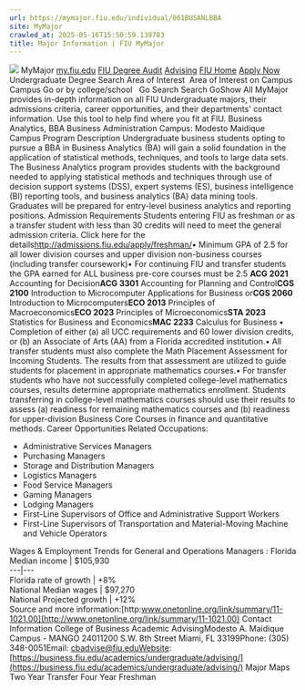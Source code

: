 ```yaml
---
url: https://mymajor.fiu.edu/individual/061BUSANLBBA
site: MyMajor
crawled_at: 2025-05-16T15:50:59.138783
title: Major Information | FIU MyMajor
---
```


![](https://mymajor.fiu.edu/assets/logo-T4VPR2BI.png)
MyMajor
[my.fiu.edu](https://my.fiu.edu/)
[FIU Degree Audit](https://dasa.fiu.edu/all-departments/advising/panther-success-hub/panther-degree-audit/)
[Advising](https://advising.fiu.edu)
[FIU Home](https://www.fiu.edu/)
[Apply Now](https://admissions.fiu.edu/)
Undergraduate Degree Search
Area of Interest
​
Area of Interest
on
Campus
​
Campus
Go
or by college/school
​
​
Go
Search
Search
GoShow All
MyMajor provides in-depth information on all FIU Undergraduate majors, their admissions criteria, career opportunities, and their departments' contact information. Use this tool to help find where you fit at FIU.
Business Analytics,
BBA
Business Administration
Campus:
Modesto Maidique Campus
Program Description
Undergraduate business students opting to pursue a BBA in Business Analytics (BA) will gain a solid foundation in the application of statistical methods, techniques, and tools to large data sets. The Business Analytics program provides students with the background needed to applying statistical methods and techniques through use of decision support systems (DSS), expert systems (ES), business intelligence (BI) reporting tools, and business analytics (BA) data mining tools. Graduates will be prepared for entry-level business analytics and reporting positions.
Admission Requirements
Students entering FIU as freshman or as a transfer student with less than 30 credits will need to meet the general admission criteria. Click here for the details<http://admissions.fiu.edu/apply/freshman/>• Minimum GPA of 2.5 for all lower division courses and upper division non-business courses (including transfer coursework)• For continuing FIU and transfer students the GPA earned for ALL business pre-core courses must be 2.5
**ACG 2021** Accounting for Decision**ACG 3301** Accounting for Planning and Control**CGS 2100** Introduction to Microcomputer Applications for Business or**CGS 2060** Introduction to Microcomputers**ECO 2013** Principles of Macroeconomics**ECO 2023** Principles of Microeconomics**STA 2023** Statistics for Business and Economics**MAC 2233** Calculus for Business
• Completion of either (a) all UCC requirements and 60 lower division credits, or (b) an Associate of Arts (AA) from a Florida accredited institution.• All transfer students must also complete the Math Placement Assessment for Incoming Students. The results from that assessment are utilized to guide students for placement in appropriate mathematics courses.• For transfer students who have not successfully completed college-level mathematics courses, results determine appropriate mathematics enrollment. Students transferring in college-level mathematics courses should use their results to assess (a) readiness for remaining mathematics courses and (b) readiness for upper-division Business Core Courses in finance and quantitative methods.
Career Opportunities
Related Occupations:
  * Administrative Services Managers
  * Purchasing Managers
  * Storage and Distribution Managers
  * Logistics Managers
  * Food Service Managers
  * Gaming Managers
  * Lodging Managers
  * First-Line Supervisors of Office and Administrative Support Workers
  * First-Line Supervisors of Transportation and Material-Moving Machine and Vehicle Operators


Wages & Employment Trends for General and Operations Managers :
Florida Median income | $105,930  
---|---  
Florida rate of growth | +8%  
National Median wages | $97,270  
National Projected growth | +12%  
Source and more information:[http:www.onetonline.org/link/summary/11-1021.00](http://www.onetonline.org/link/summary/11-1021.00)
Contact Information
College of Business Academic AdvisingModesto A. Maidique Campus - MANGO 24011200 S.W. 8th Street Miami, FL 33199Phone: (305) 348-0051Email: cbadvise@fiu.eduWebsite: [https://business.fiu.edu/academics/undergraduate/advising/](https://business.fiu.edu/academics/undergraduate/advising/)
Major Maps
Two Year Transfer
Four Year Freshman
